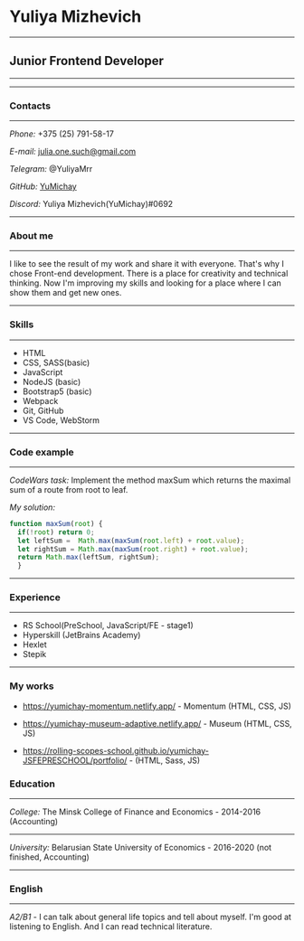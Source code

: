 # Yuliya Mizhevich

---

## Junior Frontend Developer

---



---

### Contacts

---

*Phone:* +375 (25) 791-58-17

*E-mail:* julia.one.such@gmail.com

*Telegram:* @YuliyaMrr

*GitHub:* [YuMichay](https://github.com/YuMichay)

*Discord:* Yuliya Mizhevich(YuMichay)#0692

---

### About me

---

I like to see the result of my work and share it with everyone. That's why I chose Front-end development. There is a place for creativity and technical thinking. Now I'm improving my skills and looking for a place where I can show them and get new ones.

---

### Skills

---

* HTML
* CSS, SASS(basic)
* JavaScript
* NodeJS (basic)
* Bootstrap5 (basic)
* Webpack
* Git, GitHub
* VS Code, WebStorm

---

### Code example

---

*CodeWars task:*  Implement the method maxSum which returns the maximal sum of a route from root to leaf.

*My solution:*

```javascript
function maxSum(root) {
  if(!root) return 0;
  let leftSum =  Math.max(maxSum(root.left) + root.value);
  let rightSum = Math.max(maxSum(root.right) + root.value);
  return Math.max(leftSum, rightSum);
  } 
```

---

### Experience

---

* RS School(PreSchool, JavaScript/FE - stage1)
* Hyperskill (JetBrains Academy)
* Hexlet
* Stepik

---

### My works

* <https://yumichay-momentum.netlify.app/> - Momentum (HTML, CSS, JS)

* <https://yumichay-museum-adaptive.netlify.app/> - Museum (HTML, CSS, JS)

* <https://rolling-scopes-school.github.io/yumichay-JSFEPRESCHOOL/portfolio/> - (HTML, Sass, JS)

### Education

---

*College:*
The Minsk College of Finance and Economics - 2014-2016 (Accounting)

---

*University:*
Belarusian State University of Economics - 2016-2020 (not finished, Accounting)

---

### English

---

*A2/B1* - I can talk about general life topics and tell about myself. I'm good at listening to English. And I can read technical literature.